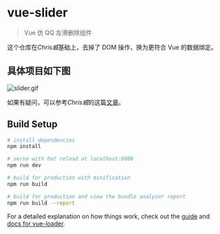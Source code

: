 # vue-slider

> Vue 仿 QQ 左滑删除组件

这个仓库在*Chris威*基础上，去掉了 DOM 操作，换为更符合 Vue 的数据绑定。

## 具体项目如下图

![slider.gif](https://upload-images.jianshu.io/upload_images/6633377-23f94155957cfd91.gif?imageMogr2/auto-orient/strip)

如果有疑问，可以参考*Chris威*的这篇[文章](https://github.com/liuzhuan/vue-slider.git)。

## Build Setup

```sh
# install dependencies
npm install

# serve with hot reload at localhost:8080
npm run dev

# build for production with minification
npm run build

# build for production and view the bundle analyzer report
npm run build --report
```

For a detailed explanation on how things work, check out the [guide](http://vuejs-templates.github.io/webpack/) and [docs for vue-loader](http://vuejs.github.io/vue-loader).
